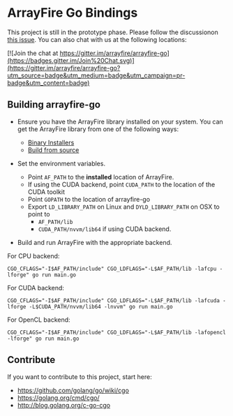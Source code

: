 # ArrayFire Go Bindings

This project is still in the prototype phase. Please follow the discussionon [this issue](https://github.com/arrayfire/arrayfire-go/issues/1). You can also chat with us at the following locations:

[![Join the chat at https://gitter.im/arrayfire/arrayfire-go](https://badges.gitter.im/Join%20Chat.svg)](https://gitter.im/arrayfire/arrayfire-go?utm_source=badge&utm_medium=badge&utm_campaign=pr-badge&utm_content=badge)

## Building arrayfire-go

- Ensure you have the ArrayFire library installed on your system. You can get the ArrayFire library from one of the following ways:
    - [Binary Installers](http://arrayfire.com/download)
    - [Build from source](http://github.com/arrayfire/arrayfire)

- Set the environment variables.
    - Point `AF_PATH` to the **installed** location of ArrayFire.
    - If using the CUDA backend, point `CUDA_PATH` to the location of the CUDA toolkit
    - Point `GOPATH` to the location of arrayfire-go
    - Export `LD_LIBRARY_PATH` on Linux and `DYLD_LIBRARY_PATH` on OSX to point to
        - `AF_PATH/lib`
        - `CUDA_PATH/nvvm/lib64` if using CUDA backend.

- Build and run ArrayFire with the appropriate backend.

For CPU backend:

    CGO_CFLAGS="-I$AF_PATH/include" CGO_LDFLAGS="-L$AF_PATH/lib -lafcpu -lforge" go run main.go

For CUDA backend:

    CGO_CFLAGS="-I$AF_PATH/include" CGO_LDFLAGS="-L$AF_PATH/lib -lafcuda -lforge -L$CUDA_PATH/nvvm/lib64 -lnvvm" go run main.go

For OpenCL backend:

    CGO_CFLAGS="-I$AF_PATH/include" CGO_LDFLAGS="-L$AF_PATH/lib -lafopencl -lforge" go run main.go

## Contribute

If you want to contribute to this project, start here:
+ https://github.com/golang/go/wiki/cgo
+ https://golang.org/cmd/cgo/
+ http://blog.golang.org/c-go-cgo
